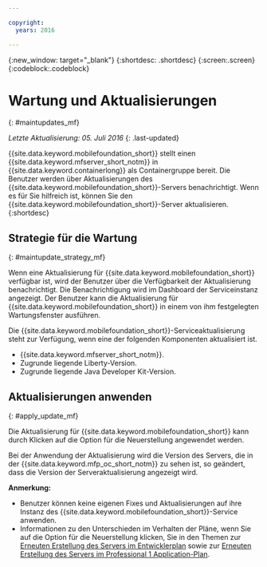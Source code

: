 ```yaml
---

copyright:
  years: 2016

---
```


{:new_window: target="_blank"}
{:shortdesc: .shortdesc}
{:screen:.screen}
{:codeblock:.codeblock}

# Wartung und Aktualisierungen
{: #maintupdates_mf}

*Letzte Aktualisierung: 05. Juli 2016*
{: .last-updated}

{{site.data.keyword.mobilefoundation_short}} stellt einen {{site.data.keyword.mfserver_short_notm}} in {{site.data.keyword.containerlong}} als Containergruppe bereit. Die Benutzer werden über Aktualisierungen des {{site.data.keyword.mobilefoundation_short}}-Servers benachrichtigt. Wenn es für Sie hilfreich ist, können Sie den {{site.data.keyword.mobilefoundation_short}}-Server aktualisieren.
{:shortdesc}

## Strategie für die Wartung
{: #maintupdate_strategy_mf}

Wenn eine Aktualisierung für {{site.data.keyword.mobilefoundation_short}} verfügbar ist, wird der Benutzer über die Verfügbarkeit der Aktualisierung benachrichtigt.  Die Benachrichtigung wird im Dashboard der Serviceinstanz angezeigt. Der Benutzer kann die Aktualisierung für {{site.data.keyword.mobilefoundation_short}} in einem von ihm festgelegten Wartungsfenster ausführen.

Die {{site.data.keyword.mobilefoundation_short}}-Serviceaktualisierung steht zur Verfügung, wenn eine der folgenden Komponenten aktualisiert ist.

* {{site.data.keyword.mfserver_short_notm}}.
* Zugrunde liegende Liberty-Version.
* Zugrunde liegende Java Developer Kit-Version.


## Aktualisierungen anwenden
{: #apply_update_mf}

Die Aktualisierung für {{site.data.keyword.mobilefoundation_short}} kann durch Klicken auf die Option für die Neuerstellung angewendet werden.

Bei der Anwendung der Aktualisierung wird die Version des Servers, die in der {{site.data.keyword.mfp_oc_short_notm}} zu sehen ist, so geändert, dass die Version der Serveraktualisierung angezeigt wird.

**Anmerkung:**
* Benutzer können keine eigenen Fixes und Aktualisierungen auf ihre Instanz des {{site.data.keyword.mobilefoundation_short}}-Service anwenden.
* Informationen zu den Unterschieden im Verhalten der Pläne, wenn Sie auf die Option für die Neuerstellung klicken, Sie in den Themen zur [Erneuten Erstellung des Servers im Entwicklerplan](c_using_mfs_p1.html#recreate_mobilefoundation_p1) sowie zur [Erneuten Erstellung des Servers im Professional 1 Application-Plan](c_using_mfs_p2.html#recreate_mobilefoundation_p2).
